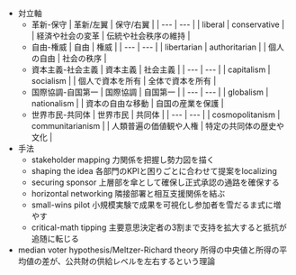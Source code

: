 - 対立軸
    - 革新-保守
        | 革新/左翼 | 保守/右翼 |
        | --- | --- |
        | liberal  | conservative  |
        | 経済や社会の変革 | 伝統や社会秩序の維持 |
    - 自由-権威
        | 自由 | 権威 |
        | --- | --- |
        | libertarian  | authoritarian |
        | 個人の自由 | 社会の秩序 |
    - 資本主義-社会主義
        | 資本主義 | 社会主義 |
        | --- | --- |
        | capitalism  | socialism |
        | 個人で資本を所有 | 全体で資本を所有 |
    - 国際協調-自国第一
        | 国際協調 | 自国第一 |
        | --- | --- |
        | globalism  | nationalism |
        | 資本の自由な移動 | 自国の産業を保護 |
    - 世界市民-共同体
        | 世界市民 | 共同体 |
        | --- | --- |
        | cosmopolitanism  | communitarianism  |
        | 人類普遍の価値観や人権 | 特定の共同体の歴史や文化 |
- 手法
    - stakeholder mapping
        力関係を把握し勢力図を描く
    - shaping the idea
        各部門のKPIと困りごとに合わせて提案をlocalizing
    - securing sponsor
        上層部を傘として確保し正式承認の通路を確保する
    - horizontal networking
        隣接部署と相互支援関係を結ぶ
    - small-wins pilot
        小規模実験で成果を可視化し参加者を雪だるま式に増やす
    - critical-math tipping
        主要意思決定者の3割まで支持を拡大すると抵抗が追随に転じる
- median voter hypothesis/Meltzer-Richard theory
    所得の中央値と所得の平均値の差が、公共財の供給レベルを左右するという理論